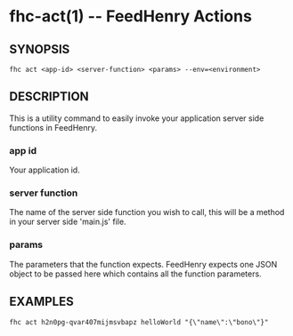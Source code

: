 fhc-act(1) -- FeedHenry Actions
===============================
## SYNOPSIS

    fhc act <app-id> <server-function> <params> --env=<environment>
    
## DESCRIPTION

This is a utility command to easily invoke your application server side functions in FeedHenry. 

### app id

Your application id.

### server function

The name of the server side function you wish to call, this will be a method in your server side 'main.js' file.

### params

The parameters that the function expects. FeedHenry expects one JSON object to be passed here which contains all the function parameters.

## EXAMPLES
    fhc act h2n0pg-qvar407mijmsvbapz helloWorld "{\"name\":\"bono\"}"



